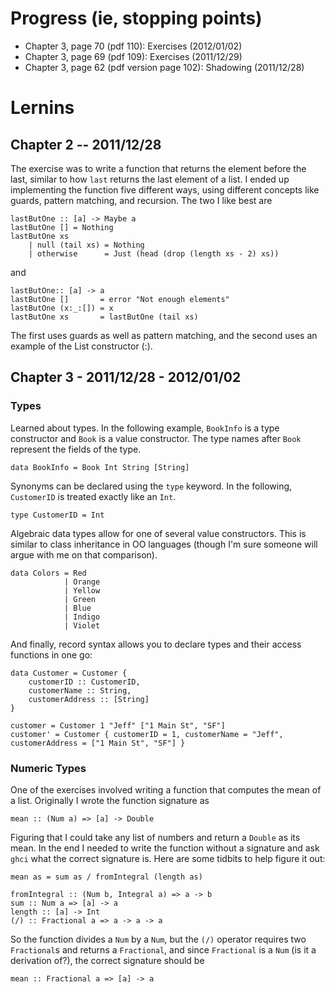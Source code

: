 Progress (ie, stopping points)
==============================
 * Chapter 3, page 70 (pdf 110): Exercises (2012/01/02)
 * Chapter 3, page 69 (pdf 109): Exercises (2011/12/29)
 * Chapter 3, page 62 (pdf version page 102): Shadowing (2011/12/28)

Lernins
=======
Chapter 2 -- 2011/12/28
-----------------------
The exercise was to write a function that returns the element before the last, similar to how `last` returns the last element of a list.  I ended up implementing the function five different ways, using different concepts like guards, pattern matching, and recursion.  The two I like best are

```
lastButOne :: [a] -> Maybe a
lastButOne [] = Nothing
lastButOne xs
    | null (tail xs) = Nothing
    | otherwise      = Just (head (drop (length xs - 2) xs))
```

and

```
lastButOne:: [a] -> a
lastButOne []       = error "Not enough elements"
lastButOne (x:_:[]) = x
lastButOne xs       = lastButOne (tail xs)
```

The first uses guards as well as pattern matching, and the second uses an example of the List constructor (:).

Chapter 3 - 2011/12/28 - 2012/01/02
-----------------------------------
### Types ###
Learned about types.  In the following example, `BookInfo` is a type constructor and `Book` is a value constructor.  The type names after `Book` represent the fields of the type.

```
data BookInfo = Book Int String [String]
```

Synonyms can be declared using the `type` keyword.  In the following, `CustomerID` is treated exactly like an `Int`.

```
type CustomerID = Int
```

Algebraic data types allow for one of several value constructors.  This is similar to class inheritance in OO languages (though I'm sure someone will argue with me on that comparison).

```
data Colors = Red
            | Orange
            | Yellow
            | Green
            | Blue
            | Indigo
            | Violet
```

And finally, record syntax allows you to declare types and their access functions in one go:

```
data Customer = Customer {
    customerID :: CustomerID,
    customerName :: String,
    customerAddress :: [String]
}

customer = Customer 1 "Jeff" ["1 Main St", "SF"]
customer' = Customer { customerID = 1, customerName = "Jeff", customerAddress = ["1 Main St", "SF"] }
```

### Numeric Types ###
One of the exercises involved writing a function that computes the mean of a list.  Originally I wrote the function signature as

```
mean :: (Num a) => [a] -> Double
```

Figuring that I could take any list of numbers and return a `Double` as its mean.  In the end I needed to write the function without a signature and ask `ghci` what the correct signature is.  Here are some tidbits to help figure it out:

```
mean as = sum as / fromIntegral (length as)

fromIntegral :: (Num b, Integral a) => a -> b
sum :: Num a => [a] -> a
length :: [a] -> Int
(/) :: Fractional a => a -> a -> a
```

So the function divides a `Num` by a `Num`, but the `(/)` operator requires two `Fractional`s and returns a `Fractional`, and since `Fractional` is a `Num` (is it a derivation of?), the correct signature should be

```
mean :: Fractional a => [a] -> a
```
